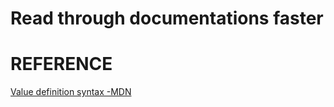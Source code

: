 # Read through documentations faster
# REFERENCE
[Value definition syntax -MDN ](https://developer.mozilla.org/en-US/docs/Web/CSS/Value_definition_syntax#Double_bar)